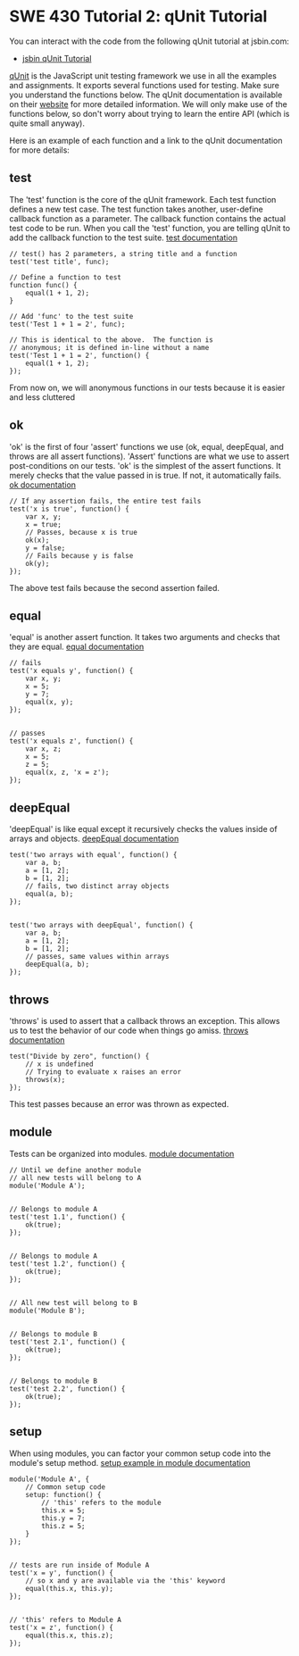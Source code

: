 SWE 430 Tutorial 2:  qUnit Tutorial
========================================================================

You can interact with the code from the following qUnit tutorial at jsbin.com:

- [jsbin qUnit Tutorial](http://jsbin.com/swe430_qunit_tutorial/latest/edit?javascript,live)


[qUnit](http://qunitjs.com) is the JavaScript unit testing framework we use in all the examples and assignments.  It exports several functions used for testing.  Make sure you understand the functions below.  The qUnit documentation is available on their
[website](http://api.qunitjs.com)
for more detailed information.  We will only make use of the functions below, so don't worry about trying to learn the entire API (which is quite small anyway).

Here is an example of each function and a link to the qUnit documentation for more details:


test
----

The 'test' function is the core of the qUnit framework.  Each test function defines a new test case.  The test function takes another, user-define callback function as a parameter.  The callback function contains the actual test code to be run.  When you call the 'test' function, you are telling qUnit to add the callback function to the test suite.
[test documentation](http://api.qunitjs.com/test/)

    // test() has 2 parameters, a string title and a function
    test('test title', func);
                                
    // Define a function to test
    function func() {
        equal(1 + 1, 2);
    }

    // Add 'func' to the test suite
    test('Test 1 + 1 = 2', func);

    // This is identical to the above.  The function is
    // anonymous; it is defined in-line without a name
    test('Test 1 + 1 = 2', function() {
        equal(1 + 1, 2);
    });

From now on, we will anonymous functions in our tests because it 
is easier and less cluttered


ok
---

'ok' is the first of four 'assert' functions we use (ok, equal, deepEqual, and throws are all assert functions).  'Assert' functions are what we use to assert post-conditions on our tests.  'ok' is the simplest of the assert functions.  It merely checks that the value passed in is true.  If not, it automatically fails.
[ok documentation](http://api.qunitjs.com/ok/)

    // If any assertion fails, the entire test fails
    test('x is true', function() {
        var x, y;
        x = true;
        // Passes, because x is true
        ok(x);
        y = false;
        // Fails because y is false
        ok(y);
    });

The above test fails because the second assertion failed.


equal
-----

'equal' is another assert function.  It takes two arguments and checks that they are equal.
[equal documentation](http://api.qunitjs.com/equal/)

    // fails
    test('x equals y', function() {
        var x, y;
        x = 5;
        y = 7;
        equal(x, y);
    });


    // passes
    test('x equals z', function() {
        var x, z;
        x = 5;
        z = 5;
        equal(x, z, 'x = z');
    });


deepEqual
---------

'deepEqual' is like equal except it recursively checks the values inside of arrays and objects.
[deepEqual documentation](http://api.qunitjs.com/deepEqual/)

    test('two arrays with equal', function() {
        var a, b;
        a = [1, 2];
        b = [1, 2];
        // fails, two distinct array objects
        equal(a, b);
    });


    test('two arrays with deepEqual', function() {
        var a, b;
        a = [1, 2];
        b = [1, 2];
        // passes, same values within arrays
        deepEqual(a, b);
    });


throws
------

'throws' is used to assert that a callback throws an exception.  This allows us to test the behavior of our code when things go amiss.
[throws documentation](http://api.qunitjs.com/throws/)

    test("Divide by zero", function() {
        // x is undefined
        // Trying to evaluate x raises an error
        throws(x);                
    });

This test passes because an error was thrown as expected.


module
------

Tests can be organized into modules.
[module documentation](http://api.qunitjs.com/module/)

    // Until we define another module
    // all new tests will belong to A
    module('Module A');


    // Belongs to module A
    test('test 1.1', function() {
        ok(true);
    });


    // Belongs to module A
    test('test 1.2', function() {
        ok(true);
    });


    // All new test will belong to B
    module('Module B');


    // Belongs to module B
    test('test 2.1', function() {
        ok(true);
    });


    // Belongs to module B
    test('test 2.2', function() {
        ok(true);
    });


setup
-----

When using modules, you can factor your common setup code into the module's setup method.
[setup example in module documentation](http://api.qunitjs.com/module/)

    module('Module A', {
        // Common setup code
        setup: function() {
            // 'this' refers to the module
            this.x = 5;
            this.y = 7;
            this.z = 5;
        }
    });


    // tests are run inside of Module A
    test('x = y', function() {
        // so x and y are available via the 'this' keyword
        equal(this.x, this.y);
    });


    // 'this' refers to Module A
    test('x = z', function() {
        equal(this.x, this.z);
    });
